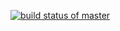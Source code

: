 [![build status of master](https://travis-ci.org/tsmith567/SSW567HW04a.svg?branch=master)](https://travis-ci.org/fs412/SSW567HW04a)

